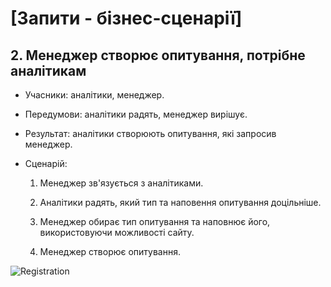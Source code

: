 # [Запити - бізнес-сценарії]

## 2. Менеджер створює опитування, потрібне аналітикам

- Учасники: аналітики, менеджер.

- Передумови: аналітики радять, менеджер вирішує.

- Результат: аналітики створюють опитування, які запросив менеджер.

- Сценарій:

	1. Менеджер зв'язується з аналітиками.
	
	2. Аналітики радять, який тип та наповення опитування доцільніше.
	
	3. Менеджер обирає тип опитування та наповнює його, використовуючи можливості сайту.
		
	4. Менеджер створює опитування.

![Registration](https://imgur.com/BXJWz1u.png)
